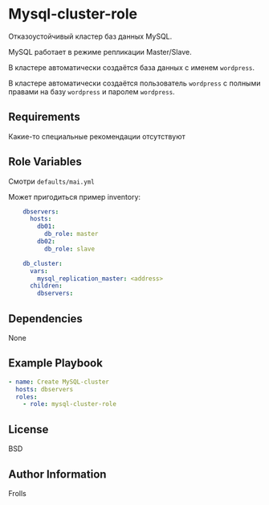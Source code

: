 Mysql-cluster-role
====================

Отказоустойчивый кластер баз данных MySQL.

MySQL работает в режиме репликации Master/Slave.

В кластере автоматически создаётся база данных c именем `wordpress`.

В кластере автоматически создаётся пользователь `wordpress` с полными правами на базу `wordpress` и паролем `wordpress`.

Requirements
------------

Какие-то специальные рекомендации отсутствуют


Role Variables
--------------

Смотри `defaults/mai.yml`

Может пригодиться пример inventory:

```yml
    dbservers:
      hosts:
        db01:
          db_role: master
        db02:
          db_role: slave

    db_cluster:
      vars:
        mysql_replication_master: <address>
      children:
        dbservers:

```

Dependencies
------------

None

Example Playbook
----------------

```yml
- name: Create MySQL-cluster
  hosts: dbservers
  roles:
    - role: mysql-cluster-role
```

License
-------

BSD

Author Information
------------------

Frolls
